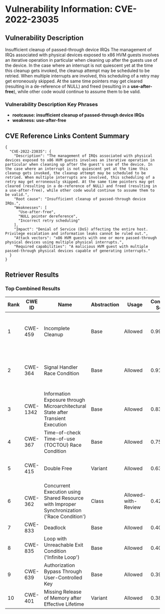 # Vulnerability Information: CVE-2022-23035

## Vulnerability Description
Insufficient cleanup of passed-through device IRQs The management of IRQs associated with physical devices exposed to x86 HVM guests involves an iterative operation in particular when cleaning up after the guests use of the device. In the case where an interrupt is not quiescent yet at the time this cleanup gets invoked, the cleanup attempt may be scheduled to be retried. When multiple interrupts are involved, this scheduling of a retry may get erroneously skipped. At the same time pointers may get cleared (resulting in a de-reference of NULL) and freed (resulting in a **use-after-free**), while other code would continue to assume them to be valid.

### Vulnerability Description Key Phrases
- **rootcause:** **insufficient cleanup of passed-through device IRQs**
- **weakness:** **use-after-free**

## CVE Reference Links Content Summary
```
{
  "CVE-2022-23035": {
    "Description": "The management of IRQs associated with physical devices exposed to x86 HVM guests involves an iterative operation in particular when cleaning up after the guest's use of the device. In the case where an interrupt is not quiescent yet at the time this cleanup gets invoked, the cleanup attempt may be scheduled to be retried. When multiple interrupts are involved, this scheduling of a retry may get erroneously skipped. At the same time pointers may get cleared (resulting in a de-reference of NULL) and freed (resulting in a use-after-free), while other code would continue to assume them to be valid.",
    "Root cause": "Insufficient cleanup of passed-through device IRQs.",
    "Weaknesses": [
      "Use-after-free",
      "NULL pointer dereference",
      "Incorrect retry scheduling"
    ],
    "Impact": "Denial of Service (DoS) affecting the entire host. Privilege escalation and information leaks cannot be ruled out.",
    "Attack vectors": "x86 HVM guests with one or more passed-through physical devices using multiple physical interrupts.",
    "Required capabilities": "A malicious HVM guest with multiple passed-through physical devices capable of generating interrupts."
  }
}
```

## Retriever Results

### Top Combined Results

| Rank | CWE ID | Name | Abstraction | Usage | Combined Score | Retrievers | Individual Scores |
|------|--------|------|-------------|-------|---------------|------------|-------------------|
| 1 | CWE-459 | Incomplete Cleanup | Base | Allowed | 0.9984 | dense, sparse, graph | dense: 0.434, sparse: 1.000, graph: 0.585 |
| 2 | CWE-364 | Signal Handler Race Condition | Base | Allowed | 0.9181 | dense, sparse, graph | dense: 0.416, sparse: 0.769, graph: 0.757 |
| 3 | CWE-1342 | Information Exposure through Microarchitectural State after Transient Execution | Base | Allowed | 0.8374 | dense, sparse, graph | dense: 0.459, sparse: 0.695, graph: 0.587 |
| 4 | CWE-367 | Time-of-check Time-of-use (TOCTOU) Race Condition | Base | Allowed | 0.7538 | sparse, graph | sparse: 0.767, graph: 0.882 |
| 5 | CWE-415 | Double Free | Variant | Allowed | 0.6308 | sparse, graph | sparse: 0.739, graph: 0.729 |
| 6 | CWE-362 | Concurrent Execution using Shared Resource with Improper Synchronization ('Race Condition') | Class | Allowed-with-Review | 0.4299 | sparse, graph | sparse: 0.782, graph: 0.796 |
| 7 | CWE-833 | Deadlock | Base | Allowed | 0.4099 | sparse | sparse: 0.717 |
| 8 | CWE-835 | Loop with Unreachable Exit Condition ('Infinite Loop') | Base | Allowed | 0.4009 | sparse | sparse: 0.701 |
| 9 | CWE-639 | Authorization Bypass Through User-Controlled Key | Base | Allowed | 0.3920 | sparse | sparse: 0.685 |
| 10 | CWE-401 | Missing Release of Memory after Effective Lifetime | Variant | Allowed | 0.3836 | sparse | sparse: 0.727 |

